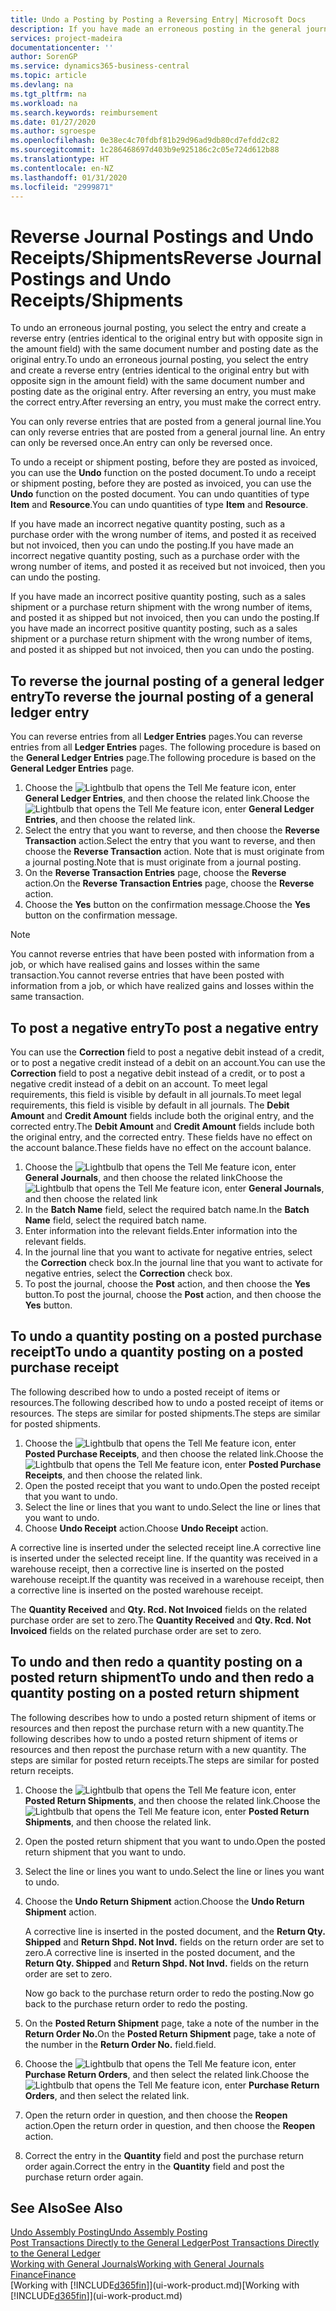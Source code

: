 ```yaml
---
title: Undo a Posting by Posting a Reversing Entry| Microsoft Docs
description: If you have made an erroneous posting in the general journal, then you can use the Reverse Transaction function to undo the posting with a correct audit trail.
services: project-madeira
documentationcenter: ''
author: SorenGP
ms.service: dynamics365-business-central
ms.topic: article
ms.devlang: na
ms.tgt_pltfrm: na
ms.workload: na
ms.search.keywords: reimbursement
ms.date: 01/27/2020
ms.author: sgroespe
ms.openlocfilehash: 0e38ec4c70fdbf81b29d96ad9db80cd7efdd2c82
ms.sourcegitcommit: 1c286468697d403b9e925186c2c05e724d612b88
ms.translationtype: HT
ms.contentlocale: en-NZ
ms.lasthandoff: 01/31/2020
ms.locfileid: "2999871"
---
```

# <a name="reverse-journal-postings-and-undo-receiptsshipments"></a><span data-ttu-id="99ce6-103">Reverse Journal Postings and Undo Receipts/Shipments</span><span class="sxs-lookup"><span data-stu-id="99ce6-103">Reverse Journal Postings and Undo Receipts/Shipments</span></span>
<span data-ttu-id="99ce6-104">To undo an erroneous journal posting, you select the entry and create a reverse entry (entries identical to the original entry but with opposite sign in the amount field) with the same document number and posting date as the original entry.</span><span class="sxs-lookup"><span data-stu-id="99ce6-104">To undo an erroneous journal posting, you select the entry and create a reverse entry (entries identical to the original entry but with opposite sign in the amount field) with the same document number and posting date as the original entry.</span></span> <span data-ttu-id="99ce6-105">After reversing an entry, you must make the correct entry.</span><span class="sxs-lookup"><span data-stu-id="99ce6-105">After reversing an entry, you must make the correct entry.</span></span>

<span data-ttu-id="99ce6-106">You can only reverse entries that are posted from a general journal line.</span><span class="sxs-lookup"><span data-stu-id="99ce6-106">You can only reverse entries that are posted from a general journal line.</span></span> <span data-ttu-id="99ce6-107">An entry can only be reversed once.</span><span class="sxs-lookup"><span data-stu-id="99ce6-107">An entry can only be reversed once.</span></span>

<span data-ttu-id="99ce6-108">To undo a receipt or shipment posting, before they are posted as invoiced, you can use the **Undo** function on the posted document.</span><span class="sxs-lookup"><span data-stu-id="99ce6-108">To undo a receipt or shipment posting, before they are posted as invoiced, you can use the **Undo** function on the posted document.</span></span> <span data-ttu-id="99ce6-109">You can undo quantities of type **Item** and **Resource**.</span><span class="sxs-lookup"><span data-stu-id="99ce6-109">You can undo quantities of type **Item** and **Resource**.</span></span>

<span data-ttu-id="99ce6-110">If you have made an incorrect negative quantity posting, such as a purchase order with the wrong number of items, and posted it as received but not invoiced, then you can undo the posting.</span><span class="sxs-lookup"><span data-stu-id="99ce6-110">If you have made an incorrect negative quantity posting, such as a purchase order with the wrong number of items, and posted it as received but not invoiced, then you can undo the posting.</span></span>

<span data-ttu-id="99ce6-111">If you have made an incorrect positive quantity posting, such as a sales shipment or a purchase return shipment with the wrong number of items, and posted it as shipped but not invoiced, then you can undo the posting.</span><span class="sxs-lookup"><span data-stu-id="99ce6-111">If you have made an incorrect positive quantity posting, such as a sales shipment or a purchase return shipment with the wrong number of items, and posted it as shipped but not invoiced, then you can undo the posting.</span></span>   

## <a name="to-reverse-the-journal-posting-of-a-general-ledger-entry"></a><span data-ttu-id="99ce6-112">To reverse the journal posting of a general ledger entry</span><span class="sxs-lookup"><span data-stu-id="99ce6-112">To reverse the journal posting of a general ledger entry</span></span>
<span data-ttu-id="99ce6-113">You can reverse entries from all **Ledger Entries** pages.</span><span class="sxs-lookup"><span data-stu-id="99ce6-113">You can reverse entries from all **Ledger Entries** pages.</span></span> <span data-ttu-id="99ce6-114">The following procedure is based on the **General Ledger Entries** page.</span><span class="sxs-lookup"><span data-stu-id="99ce6-114">The following procedure is based on the **General Ledger Entries** page.</span></span>
1. <span data-ttu-id="99ce6-115">Choose the ![Lightbulb that opens the Tell Me feature](media/ui-search/search_small.png "Tell me what you want to do") icon, enter **General Ledger Entries**, and then choose the related link.</span><span class="sxs-lookup"><span data-stu-id="99ce6-115">Choose the ![Lightbulb that opens the Tell Me feature](media/ui-search/search_small.png "Tell me what you want to do") icon, enter **General Ledger Entries**, and then choose the related link.</span></span>
2. <span data-ttu-id="99ce6-116">Select the entry that you want to reverse, and then choose the **Reverse Transaction** action.</span><span class="sxs-lookup"><span data-stu-id="99ce6-116">Select the entry that you want to reverse, and then choose the **Reverse Transaction** action.</span></span> <span data-ttu-id="99ce6-117">Note that is must originate from a journal posting.</span><span class="sxs-lookup"><span data-stu-id="99ce6-117">Note that is must originate from a journal posting.</span></span>
3. <span data-ttu-id="99ce6-118">On the **Reverse Transaction Entries** page, choose the **Reverse** action.</span><span class="sxs-lookup"><span data-stu-id="99ce6-118">On the **Reverse Transaction Entries** page, choose the **Reverse** action.</span></span>
4. <span data-ttu-id="99ce6-119">Choose the **Yes** button on the confirmation message.</span><span class="sxs-lookup"><span data-stu-id="99ce6-119">Choose the **Yes** button on the confirmation message.</span></span>

> [!NOTE]
> <span data-ttu-id="99ce6-120">You cannot reverse entries that have been posted with information from a job, or which have realised gains and losses within the same transaction.</span><span class="sxs-lookup"><span data-stu-id="99ce6-120">You cannot reverse entries that have been posted with information from a job, or which have realized gains and losses within the same transaction.</span></span>

## <a name="to-post-a-negative-entry"></a><span data-ttu-id="99ce6-121">To post a negative entry</span><span class="sxs-lookup"><span data-stu-id="99ce6-121">To post a negative entry</span></span>  
<span data-ttu-id="99ce6-122">You can use the **Correction** field to post a negative debit instead of a credit, or to post a negative credit instead of a debit on an account.</span><span class="sxs-lookup"><span data-stu-id="99ce6-122">You can use the **Correction** field to post a negative debit instead of a credit, or to post a negative credit instead of a debit on an account.</span></span> <span data-ttu-id="99ce6-123">To meet legal requirements, this field is visible by default in all journals.</span><span class="sxs-lookup"><span data-stu-id="99ce6-123">To meet legal requirements, this field is visible by default in all journals.</span></span> <span data-ttu-id="99ce6-124">The **Debit Amount** and **Credit Amount** fields include both the original entry, and the corrected entry.</span><span class="sxs-lookup"><span data-stu-id="99ce6-124">The **Debit Amount** and **Credit Amount** fields include both the original entry, and the corrected entry.</span></span> <span data-ttu-id="99ce6-125">These fields have no effect on the account balance.</span><span class="sxs-lookup"><span data-stu-id="99ce6-125">These fields have no effect on the account balance.</span></span>  

1.  <span data-ttu-id="99ce6-126">Choose the ![Lightbulb that opens the Tell Me feature](media/ui-search/search_small.png "Tell me what you want to do") icon, enter **General Journals**, and then choose the related link</span><span class="sxs-lookup"><span data-stu-id="99ce6-126">Choose the ![Lightbulb that opens the Tell Me feature](media/ui-search/search_small.png "Tell me what you want to do") icon, enter **General Journals**, and then choose the related link</span></span>  
2.  <span data-ttu-id="99ce6-127">In the **Batch Name** field, select the required batch name.</span><span class="sxs-lookup"><span data-stu-id="99ce6-127">In the **Batch Name** field, select the required batch name.</span></span>  
3.  <span data-ttu-id="99ce6-128">Enter information into the relevant fields.</span><span class="sxs-lookup"><span data-stu-id="99ce6-128">Enter information into the relevant fields.</span></span>  
4.  <span data-ttu-id="99ce6-129">In the journal line that you want to activate for negative entries, select the **Correction** check box.</span><span class="sxs-lookup"><span data-stu-id="99ce6-129">In the journal line that you want to activate for negative entries, select the **Correction** check box.</span></span>  
5.  <span data-ttu-id="99ce6-130">To post the journal, choose the **Post** action, and then choose the **Yes** button.</span><span class="sxs-lookup"><span data-stu-id="99ce6-130">To post the journal, choose the **Post** action, and then choose the **Yes** button.</span></span>

## <a name="to-undo-a-quantity-posting-on-a-posted-purchase-receipt"></a><span data-ttu-id="99ce6-131">To undo a quantity posting on a posted purchase receipt</span><span class="sxs-lookup"><span data-stu-id="99ce6-131">To undo a quantity posting on a posted purchase receipt</span></span>  
<span data-ttu-id="99ce6-132">The following described how to undo a posted receipt of items or resources.</span><span class="sxs-lookup"><span data-stu-id="99ce6-132">The following described how to undo a posted receipt of items or resources.</span></span> <span data-ttu-id="99ce6-133">The steps are similar for posted shipments.</span><span class="sxs-lookup"><span data-stu-id="99ce6-133">The steps are similar for posted shipments.</span></span>

1.  <span data-ttu-id="99ce6-134">Choose the ![Lightbulb that opens the Tell Me feature](media/ui-search/search_small.png "Tell me what you want to do") icon, enter **Posted Purchase Receipts**, and then choose the related link.</span><span class="sxs-lookup"><span data-stu-id="99ce6-134">Choose the ![Lightbulb that opens the Tell Me feature](media/ui-search/search_small.png "Tell me what you want to do") icon, enter **Posted Purchase Receipts**, and then choose the related link.</span></span>  
2.  <span data-ttu-id="99ce6-135">Open the posted receipt that you want to undo.</span><span class="sxs-lookup"><span data-stu-id="99ce6-135">Open the posted receipt that you want to undo.</span></span>  
3.  <span data-ttu-id="99ce6-136">Select the line or lines that you want to undo.</span><span class="sxs-lookup"><span data-stu-id="99ce6-136">Select the line or lines that you want to undo.</span></span>  
4.  <span data-ttu-id="99ce6-137">Choose **Undo Receipt** action.</span><span class="sxs-lookup"><span data-stu-id="99ce6-137">Choose **Undo Receipt** action.</span></span>

<span data-ttu-id="99ce6-138">A corrective line is inserted under the selected receipt line.</span><span class="sxs-lookup"><span data-stu-id="99ce6-138">A corrective line is inserted under the selected receipt line.</span></span> <span data-ttu-id="99ce6-139">If the quantity was received in a warehouse receipt, then a corrective line is inserted on the posted warehouse receipt.</span><span class="sxs-lookup"><span data-stu-id="99ce6-139">If the quantity was received in a warehouse receipt, then a corrective line is inserted on the posted warehouse receipt.</span></span>  

<span data-ttu-id="99ce6-140">The **Quantity Received** and **Qty. Rcd. Not Invoiced** fields on the related purchase order are set to zero.</span><span class="sxs-lookup"><span data-stu-id="99ce6-140">The **Quantity Received** and **Qty. Rcd. Not Invoiced** fields on the related purchase order are set to zero.</span></span>

## <a name="to-undo-and-then-redo-a-quantity-posting-on-a-posted-return-shipment"></a><span data-ttu-id="99ce6-141">To undo and then redo a quantity posting on a posted return shipment</span><span class="sxs-lookup"><span data-stu-id="99ce6-141">To undo and then redo a quantity posting on a posted return shipment</span></span>
<span data-ttu-id="99ce6-142">The following describes how to undo a posted return shipment of items or resources and then repost the purchase return with a new quantity.</span><span class="sxs-lookup"><span data-stu-id="99ce6-142">The following describes how to undo a posted return shipment of items or resources and then repost the purchase return with a new quantity.</span></span> <span data-ttu-id="99ce6-143">The steps are similar for posted return receipts.</span><span class="sxs-lookup"><span data-stu-id="99ce6-143">The steps are similar for posted return receipts.</span></span>

1.  <span data-ttu-id="99ce6-144">Choose the ![Lightbulb that opens the Tell Me feature](media/ui-search/search_small.png "Tell me what you want to do") icon, enter **Posted Return Shipments**, and then choose the related link.</span><span class="sxs-lookup"><span data-stu-id="99ce6-144">Choose the ![Lightbulb that opens the Tell Me feature](media/ui-search/search_small.png "Tell me what you want to do") icon, enter **Posted Return Shipments**, and then choose the related link.</span></span>  
2.  <span data-ttu-id="99ce6-145">Open the posted return shipment that you want to undo.</span><span class="sxs-lookup"><span data-stu-id="99ce6-145">Open the posted return shipment that you want to undo.</span></span>
3. <span data-ttu-id="99ce6-146">Select the line or lines you want to undo.</span><span class="sxs-lookup"><span data-stu-id="99ce6-146">Select the line or lines you want to undo.</span></span>  

4.  <span data-ttu-id="99ce6-147">Choose the **Undo Return Shipment** action.</span><span class="sxs-lookup"><span data-stu-id="99ce6-147">Choose the **Undo Return Shipment** action.</span></span>  

    <span data-ttu-id="99ce6-148">A corrective line is inserted in the posted document, and the **Return Qty. Shipped** and **Return Shpd. Not Invd.** fields on the return order are set to zero.</span><span class="sxs-lookup"><span data-stu-id="99ce6-148">A corrective line is inserted in the posted document, and the **Return Qty. Shipped** and **Return Shpd. Not Invd.** fields on the return order are set to zero.</span></span>  

    <span data-ttu-id="99ce6-149">Now go back to the purchase return order to redo the posting.</span><span class="sxs-lookup"><span data-stu-id="99ce6-149">Now go back to the purchase return order to redo the posting.</span></span>  

5.  <span data-ttu-id="99ce6-150">On the **Posted Return Shipment** page, take a note of the number in the **Return Order No.**</span><span class="sxs-lookup"><span data-stu-id="99ce6-150">On the **Posted Return Shipment** page, take a note of the number in the **Return Order No.**</span></span> <span data-ttu-id="99ce6-151">field.</span><span class="sxs-lookup"><span data-stu-id="99ce6-151">field.</span></span>  
6.  <span data-ttu-id="99ce6-152">Choose the ![Lightbulb that opens the Tell Me feature](media/ui-search/search_small.png "Tell me what you want to do") icon, enter **Purchase Return Orders**, and then select the related link.</span><span class="sxs-lookup"><span data-stu-id="99ce6-152">Choose the ![Lightbulb that opens the Tell Me feature](media/ui-search/search_small.png "Tell me what you want to do") icon, enter **Purchase Return Orders**, and then select the related link.</span></span>  
7.  <span data-ttu-id="99ce6-153">Open the return order in question, and then choose the **Reopen** action.</span><span class="sxs-lookup"><span data-stu-id="99ce6-153">Open the return order in question, and then choose the **Reopen** action.</span></span>  
8.  <span data-ttu-id="99ce6-154">Correct the entry in the **Quantity** field and post the purchase return order again.</span><span class="sxs-lookup"><span data-stu-id="99ce6-154">Correct the entry in the **Quantity** field and post the purchase return order again.</span></span>  

## <a name="see-also"></a><span data-ttu-id="99ce6-155">See Also</span><span class="sxs-lookup"><span data-stu-id="99ce6-155">See Also</span></span>
[<span data-ttu-id="99ce6-156">Undo Assembly Posting</span><span class="sxs-lookup"><span data-stu-id="99ce6-156">Undo Assembly Posting</span></span>](assembly-how-to-undo-assembly-posting.md)  
[<span data-ttu-id="99ce6-157">Post Transactions Directly to the General Ledger</span><span class="sxs-lookup"><span data-stu-id="99ce6-157">Post Transactions Directly to the General Ledger</span></span>](finance-how-post-transactions-directly.md)  
[<span data-ttu-id="99ce6-158">Working with General Journals</span><span class="sxs-lookup"><span data-stu-id="99ce6-158">Working with General Journals</span></span>](ui-work-general-journals.md)  
[<span data-ttu-id="99ce6-159">Finance</span><span class="sxs-lookup"><span data-stu-id="99ce6-159">Finance</span></span>](finance.md)  
<span data-ttu-id="99ce6-160">[Working with [!INCLUDE[d365fin](includes/d365fin_md.md)]](ui-work-product.md)</span><span class="sxs-lookup"><span data-stu-id="99ce6-160">[Working with [!INCLUDE[d365fin](includes/d365fin_md.md)]](ui-work-product.md)</span></span>  
